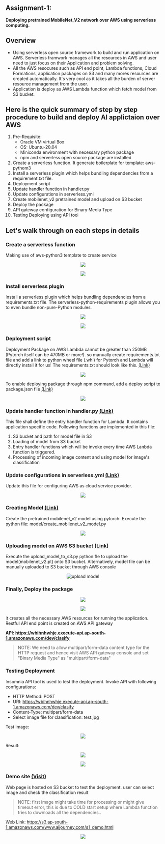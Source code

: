 ## Assignment-1: 
**Deploying pretrained MobileNet_V2 network over AWS using serverless computing.**

## Overview

* Using serverless open source framework to build and run application on AWS. Serverless framwork manages all the resources in AWS and user need to just focus on their Application and problem solving.
* All the AWS resocures such as API end point, Lambda functions, Cloud Formations, application packages on S3 and many mores resources are created automatically. It's very cool as it takes all the burden of server resource management from the user.
* Application is deploy as AWS Lambda function which fetch model from S3 bucket.

## Here is the quick summary of step by step procedure to build and deploy AI applictaion over AWS

1. Pre-Requisite: 
    * Oracle VM virtual Box
    * OS: Ubuntu-20.04
    * Miniconda environment with necessary python package
    * npm and serverless open source package are installed.
1. Create a serverless function. It generate boilerplate for template: aws-pythom3
2. Install a serverless plugin which helps bundling dependencies from a requirement.txt file. 
3. Deployment script
6. Update handler function in handler.py
7. Update configurations in serverless.yml
8. Create mobilenet_v2 pretrained model and upload on S3 bucket
8. Deploy the package
9. API gateway configuration for Binary Media Type
11. Testing Deploying using API tool

## Let's walk through on each steps in details

### Create a serverless function

Making use of aws-python3 template to create service

<p align="center"><img style="max-width:800px" src="doc_images/sls_create.png"></p>

<p align="center"><img style="max-width:800px" src="doc_images/sls_create_cli_status.png"></p>

### Install serverless plugin
Install a serverless plugin which helps bundling dependencies from a requirements.txt file. The serverless-python-requirements plugin allows you to even bundle non-pure-Python modules. 

<p align="center"><img style="max-width:800px" src="doc_images/sls_plugin.png"></p>

<p align="center"><img style="max-width:800px" src="doc_images/sls_plugn_cli_status.png"></p>

### Deployment script
Deployment Package on AWS Lambda cannot be greater than 250MB (Pytorch itself can be 470MB or more!). so manually create requirements.txt file and add a link to python wheel file (.whl) for Pytorch and Lambda will directly install it for us! 
The requirements.txt should look like this. [(Link)](mobilenetv2-pytorch-aws/requirements.txt)

<p align="center"><img style="max-width:800px" src="doc_images/requirements.png"></p>

To enable deploying package through npm command, add a deploy script to package.json file [(Link)](mobilenetv2-pytorch-aws/package.json)

<p align="center"><img style="max-width:800px" src="doc_images/package.png"></p>

### Update handler function in handler.py [(Link)](mobilenetv2-pytorch-aws/handler.py)
This file shall define the entry handler function for Lambda. It contains application specific code. Following functions are implemented in this file:
1. S3 bucket and path for model file in S3
2. Loading of model from S3 bucket
3. Entry handler functions which will be invoke every time AWS Lanbda function is triggered.
3. Processing of incoming image content and using model for image's classification

### Update configurations in serverless.yml [(Link)](mobilenetv2-pytorch-aws/serverless.yml)
Update this file for configuring AWS as cloud service provider. 

<p align="center"><img style="max-width:800px" src="doc_images/serverless_yml.png"></p>

### Creating Model [(Link)](mobilenetv2-pytorch-aws/model/create_mobilenet_v2_model.py)

Create the pretrained mobilenet_v2 model using pytorch. Execute the python file: model/create_mobilenet_v2_model.py
<p align="center"><img style="max-width:800px" src="doc_images/create_model.png"></p>


### Uploading model on AWS S3 bucket [(Link)](mobilenetv2-pytorch-aws/model/upload_model_to_s3.py)

Execute the upload_model_to_s3.py python fle to upload the model(mobilenet_v2.pt) onto S3 bucket. Alternatively, model file can be manually uploaded to S3 bucket through AWS console
<p align="center"><img style="max-width:800px" src="doc_images/upload_model.png" alt="upload model"></p>

### Finally, Deploy the package
<p align="center"><img style="max-width:800px" src="doc_images/npm_deploy.png"></p>

<p align="center"><img style="max-width:800px" src="doc_images/npm_deploy_cli_status.png"></p>

It creates all the necessary AWS resources for running the application. Restful API end point is created on AWS API gateway

**API: https://wbihnhwhje.execute-api.ap-south-1.amazonaws.com/dev/clasify**

> NOTE: We need to allow multipart/form-data content type for the HTTP request and hence visit AWS API gateway console and set "Binary Media Type" as "multipart/form-data"

### Testing Deployment

Insomnia API tool is used to test the deployment. Invoke API with following configurations:

* HTTP Method: POST
* URI: https://wbihnhwhje.execute-api.ap-south-1.amazonaws.com/dev/clasify
* Content-Type: multipart/form-data
* Select image file for claasification: test.jpg

Test image:
<p align="center"><img src="doc_images/test.jpg"></p>

Result:
<p align="center"><img style="max-width:800px" src="doc_images/insomnia_result.png"></p>

<p align="center"><img style="max-width:800px" src="doc_images/insomnia_header.png"></p>

### Demo site [(Visit)](https://s3.ap-south-1.amazonaws.com/www.aijourney.com/s1_demo.html)

Web page is hosted on S3 bucket to test the deployment. user can select image and check the classification result 
> NOTE: first image might take time for processing or might give timeout error, this is due to COLD start setup where Lambda function tries to downloads all the dependencies..

Web Link: https://s3.ap-south-1.amazonaws.com/www.aijourney.com/s1_demo.html

<p align="center"><img src="doc_images/s1_web_page.png" href="https://s3.ap-south-1.amazonaws.com/www.aijourney.com/s1_demo.html"></p>



